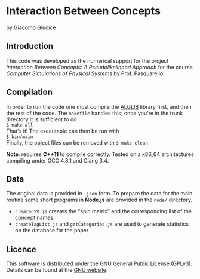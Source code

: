 # Interaction Between Concepts
by Giacomo Giudice

## Introduction
This code was developed as the numerical support for the project _Interaction Between Concepts: A Pseudolikelihood Approach_ for the course _Computer Simulations of Physical Systems_ by Prof. Pasquarello.

## Compilation
In order to run the code one must compile the [ALGLIB](http://www.alglib.net/) library first, and then the rest of the code. The `makefile` handles this; once you're in the trunk directory it is sufficient to do  
`$ make all`  
That's it! The executable can then be run with  
`$ bin/main`  
Finally, the object files can be removed with `$ make clean`

__Note__: requires __C++11__ to compile correctly. Tested on a x86_64 architectures compiling under GCC 4.8.1 and Clang 3.4.

## Data
The original data is provided in `.json` form. To prepare the data for the main routine some short programs in __Node.js__ are provided in the `node/` directory.
- `createCSV.js` creates the "spin matrix" and the corresponding list of the concept names. 
- `createTagList.js` and `getCategories.js` are used to generate statistics on the database for the paper

## Licence
This software is distributed under the GNU General Public License (GPLv3). Details can be found at the [GNU website](http://www.gnu.org/licenses/gpl.html).
